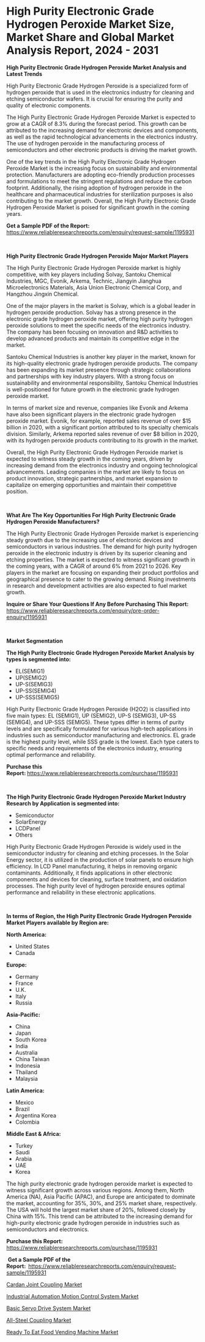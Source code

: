 <p><h1>High Purity Electronic Grade Hydrogen Peroxide Market Size, Market Share and Global Market Analysis Report, 2024 - 2031</h1></p><p><strong>High Purity Electronic Grade Hydrogen Peroxide Market Analysis and Latest Trends</strong></p>
<p><p>High Purity Electronic Grade Hydrogen Peroxide is a specialized form of hydrogen peroxide that is used in the electronics industry for cleaning and etching semiconductor wafers. It is crucial for ensuring the purity and quality of electronic components. </p><p>The High Purity Electronic Grade Hydrogen Peroxide Market is expected to grow at a CAGR of 8.3% during the forecast period. This growth can be attributed to the increasing demand for electronic devices and components, as well as the rapid technological advancements in the electronics industry. The use of hydrogen peroxide in the manufacturing process of semiconductors and other electronic products is driving the market growth.</p><p>One of the key trends in the High Purity Electronic Grade Hydrogen Peroxide Market is the increasing focus on sustainability and environmental protection. Manufacturers are adopting eco-friendly production processes and formulations to meet the stringent regulations and reduce the carbon footprint. Additionally, the rising adoption of hydrogen peroxide in the healthcare and pharmaceutical industries for sterilization purposes is also contributing to the market growth. Overall, the High Purity Electronic Grade Hydrogen Peroxide Market is poised for significant growth in the coming years.</p></p>
<p><strong>Get a Sample PDF of the Report:&nbsp;</strong> <a href="https://www.reliableresearchreports.com/enquiry/request-sample/1195931">https://www.reliableresearchreports.com/enquiry/request-sample/1195931</a></p>
<p>&nbsp;</p>
<p><strong>High Purity Electronic Grade Hydrogen Peroxide Major Market Players</strong></p>
<p><p>The High Purity Electronic Grade Hydrogen Peroxide market is highly competitive, with key players including Solvay, Santoku Chemical Industries, MGC, Evonik, Arkema, Technic, Jiangyin Jianghua Microelectronics Materials, Asia Union Electronic Chemical Corp, and Hangzhou Jingxin Chemical. </p><p>One of the major players in the market is Solvay, which is a global leader in hydrogen peroxide production. Solvay has a strong presence in the electronic grade hydrogen peroxide market, offering high purity hydrogen peroxide solutions to meet the specific needs of the electronics industry. The company has been focusing on innovation and R&D activities to develop advanced products and maintain its competitive edge in the market.</p><p>Santoku Chemical Industries is another key player in the market, known for its high-quality electronic grade hydrogen peroxide products. The company has been expanding its market presence through strategic collaborations and partnerships with key industry players. With a strong focus on sustainability and environmental responsibility, Santoku Chemical Industries is well-positioned for future growth in the electronic grade hydrogen peroxide market.</p><p>In terms of market size and revenue, companies like Evonik and Arkema have also been significant players in the electronic grade hydrogen peroxide market. Evonik, for example, reported sales revenue of over $15 billion in 2020, with a significant portion attributed to its specialty chemicals division. Similarly, Arkema reported sales revenue of over $8 billion in 2020, with its hydrogen peroxide products contributing to its growth in the market.</p><p>Overall, the High Purity Electronic Grade Hydrogen Peroxide market is expected to witness steady growth in the coming years, driven by increasing demand from the electronics industry and ongoing technological advancements. Leading companies in the market are likely to focus on product innovation, strategic partnerships, and market expansion to capitalize on emerging opportunities and maintain their competitive position.</p></p>
<p>&nbsp;</p>
<p><strong>What Are The Key Opportunities For High Purity Electronic Grade Hydrogen Peroxide Manufacturers?</strong></p>
<p><p>The High Purity Electronic Grade Hydrogen Peroxide market is experiencing steady growth due to the increasing use of electronic devices and semiconductors in various industries. The demand for high purity hydrogen peroxide in the electronic industry is driven by its superior cleaning and etching properties. The market is expected to witness significant growth in the coming years, with a CAGR of around 6% from 2021 to 2026. Key players in the market are focusing on expanding their product portfolios and geographical presence to cater to the growing demand. Rising investments in research and development activities are also expected to fuel market growth.</p></p>
<p><strong>Inquire or Share Your Questions If Any Before Purchasing This Report:</strong> <a href="https://www.reliableresearchreports.com/enquiry/pre-order-enquiry/1195931">https://www.reliableresearchreports.com/enquiry/pre-order-enquiry/1195931</a></p>
<p>&nbsp;</p>
<p><strong>Market Segmentation</strong></p>
<p><strong>The High Purity Electronic Grade Hydrogen Peroxide Market Analysis by types is segmented into:</strong></p>
<p><ul><li>EL(SEMIG1)</li><li>UP(SEMIG2)</li><li>UP-S(SEMIG3)</li><li>UP-SS(SEMIG4)</li><li>UP-SSS(SEMIG5)</li></ul></p>
<p><p>High Purity Electronic Grade Hydrogen Peroxide (H2O2) is classified into five main types: EL (SEMIG1), UP (SEMIG2), UP-S (SEMIG3), UP-SS (SEMIG4), and UP-SSS (SEMIG5). These types differ in terms of purity levels and are specifically formulated for various high-tech applications in industries such as semiconductor manufacturing and electronics. EL grade is the highest purity level, while SSS grade is the lowest. Each type caters to specific needs and requirements of the electronics industry, ensuring optimal performance and reliability.</p></p>
<p><strong>Purchase this Report:&nbsp;</strong><a href="https://www.reliableresearchreports.com/purchase/1195931">https://www.reliableresearchreports.com/purchase/1195931</a></p>
<p>&nbsp;</p>
<p><strong>The High Purity Electronic Grade Hydrogen Peroxide Market Industry Research by Application is segmented into:</strong></p>
<p><ul><li>Semiconductor</li><li>SolarEnergy</li><li>LCDPanel</li><li>Others</li></ul></p>
<p><p>High Purity Electronic Grade Hydrogen Peroxide is widely used in the semiconductor industry for cleaning and etching processes. In the Solar Energy sector, it is utilized in the production of solar panels to ensure high efficiency. In LCD Panel manufacturing, it helps in removing organic contaminants. Additionally, it finds applications in other electronic components and devices for cleaning, surface treatment, and oxidation processes. The high purity level of hydrogen peroxide ensures optimal performance and reliability in these electronic applications.</p></p>
<p>&nbsp;</p>
<p><strong>In terms of Region, the High Purity Electronic Grade Hydrogen Peroxide Market Players available by Region are:</strong></p>
<p>
    <p> <strong> North America: </strong>
        <ul>
            <li>United States</li>
            <li>Canada</li>
        </ul>
        </p> 
    <p> <strong> Europe: </strong>
        <ul>
            <li>Germany</li>
            <li>France</li>
            <li>U.K.</li>
            <li>Italy</li>
            <li>Russia</li>
        </ul>
        </p> 
    <p> <strong> Asia-Pacific: </strong>
        <ul>
            <li>China</li>
            <li>Japan</li>
            <li>South Korea</li>
            <li>India</li>
            <li>Australia</li>
            <li>China Taiwan</li>
            <li>Indonesia</li>
            <li>Thailand</li>
            <li>Malaysia</li>
        </ul>
        </p> 
    <p> <strong> Latin America: </strong>
        <ul>
            <li>Mexico</li>
            <li>Brazil</li>
            <li>Argentina Korea</li>
            <li>Colombia</li>
        </ul>
        </p> 
    <p> <strong> Middle East & Africa: </strong>
        <ul>
            <li>Turkey</li>
            <li>Saudi</li>
            <li>Arabia</li>
            <li>UAE</li>
            <li>Korea</li>
        </ul>
    </p>
    </p>
<p><p>The high purity electronic grade hydrogen peroxide market is expected to witness significant growth across various regions. Among them, North America (NA), Asia Pacific (APAC), and Europe are anticipated to dominate the market, accounting for 35%, 30%, and 25% market share, respectively. The USA will hold the largest market share of 20%, followed closely by China with 15%. This trend can be attributed to the increasing demand for high-purity electronic grade hydrogen peroxide in industries such as semiconductors and electronics.</p></p>
<p><strong>Purchase this Report: </strong><a href="https://www.reliableresearchreports.com/purchase/1195931">https://www.reliableresearchreports.com/purchase/1195931</a></p>
<p>&nbsp;<strong>Get a Sample PDF of the Report:&nbsp;&nbsp;</strong><a href="https://www.reliableresearchreports.com/enquiry/request-sample/1195931">https://www.reliableresearchreports.com/enquiry/request-sample/1195931</a></p>
<p><strong></strong></p>
<p><p><a href="https://medium.com/p/d18955a8e22d/edit">Cardan Joint Coupling Market</a></p><p><a href="https://medium.com/p/679b73d92277/edit">Industrial Automation Motion Control System Market</a></p><p><a href="https://medium.com/p/d767132955ef/edit">Basic Servo Drive System Market</a></p><p><a href="https://medium.com/@johnsonlowe1974/all-steel-coupling-market-analysis-its-cagr-market-segmentation-and-global-industry-overview-961f84ffaf55">All-Steel Coupling Market</a></p><p><a href="https://medium.com/p/e99d2ca229b9/edit">Ready To Eat Food Vending Machine Market</a></p></p>